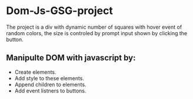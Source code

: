 # Dom-Js-GSG-project
The project is a div with dynamic number of squares with hover event of random colors, the size is controled by prompt input shown by clicking the button.


## Manipulte DOM with javascript by:
- Create elements.
- Add style to these elements.
- Append children to elements.
- Add event listners to buttons.
